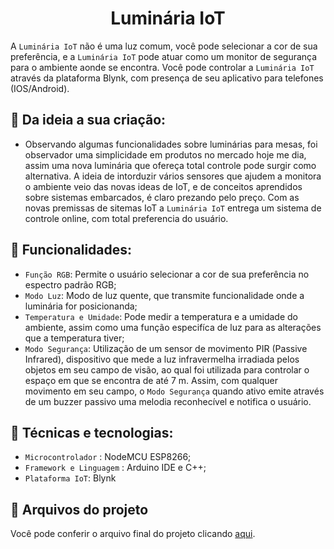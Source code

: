 <h1 align="center"> Luminária IoT </h1>

A `Luminária IoT` não é uma luz comum, você pode selecionar a cor de sua preferência, e a `Luminária IoT` pode atuar como um monitor de segurança para o ambiente aonde se encontra. Você pode controlar a `Luminária IoT` através da plataforma Blynk, com presença de seu aplicativo para telefones (IOS/Android).

## :brain: Da ideia a sua criação:
 + Observando algumas funcionalidades sobre luminárias para mesas, foi observador uma simplicidade em produtos no mercado hoje me dia, assim uma nova luminária que ofereça total controle pode surgir como alternativa. A ideia de intorduzir vários sensores que ajudem a monitora o ambiente veio das novas ideas de IoT, e de conceitos aprendidos sobre sistemas embarcados, é claro prezando pelo preço. Com as novas premissas de sitemas IoT a `Luminária IoT` entrega um sistema de controle online, com total preferencia do usuário. 
## 🔨 Funcionalidades: 
 + `Função RGB`: Permite o usuário selecionar a cor de sua preferência no espectro padrão RGB;
 + `Modo Luz`: Modo de luz quente, que transmite funcionalidade onde a luminária for posicionanda;
 + `Temperatura e Umidade`: Pode medir a temperatura e a umidade do ambiente, assim como uma função especifíca de luz para as alterações que a temperatura tiver;
 + `Modo Segurança`: Utilização de um sensor de movimento PIR (Passive Infrared), dispositivo que mede a luz infravermelha irradiada pelos objetos em seu campo de visão, ao qual foi utilizada para controlar o espaço em que se encontra de até 7 m. Assim, com qualquer movimento em seu campo, o `Modo Segurança` quando ativo emite através de um buzzer passivo uma melodia reconhecível e notifica o usuário. 

## :robot: Técnicas e tecnologias: 

- ``Microcontrolador`` : NodeMCU ESP8266;
- ``Framework e Linguagem`` : Arduino IDE e C++;
- ``Plataforma IoT``: Blynk

## 📁 Arquivos do projeto
Você pode conferir o arquivo final do projeto clicando [aqui](https://github.com/wictor-monteiro/Luminaria_IoT/tree/main/Luminaria_IOT).
